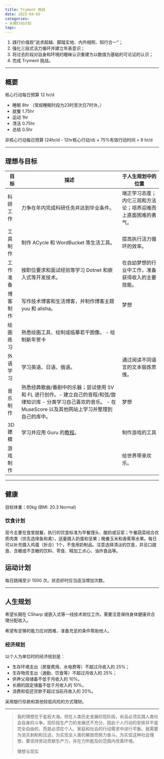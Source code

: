 ```yaml
---
title: Tryment 挑战
date: 2023-04-03
categories:
- 长期行动计划
tags:
---
```


1. 践行价值观“追求超越、脚踏实地、内外相照、知行合一”；
2. 强化三段式活力循环并建立年表意识；
3. 将过去阶段对自身和环境的暧昧认识重建为以数值为基础的可论证的认识；
4. 完成 Tryment 挑战。

---

## 概要

核心行动每日预算 12 hr/d

- 睡眠 8hr （常规睡眠时段为23时至次日7时许。）
- 就餐 1.75hr
- 运动 1hr
- 清洁 0.75hr
- 总结 0.5hr

非核心行动每日预算 (24hr/d - 12hr核心行动/d) × 75%有效行动时间 = 9 hr/d

---

## 理想与目标

| 目标 | 描述 | 于人生规划中的位置 |
| --- | --- | --- |
| 科研工作 | 力争在年内完成科研任务并达到毕业条件。 | 端正学习态度；内化三观和方法论；培养迎难而上直面困难的勇气。 |
| 工具制作 | 制作 ACycle 和 WordBucket 等生活工具。 | 提高执行活力循环的效率。 |
| 工作准备 | 按职位要求和面试经验等学习 Dotnet 和嵌入式等开发技术。 | 在自幼梦想的行业中工作，准备获得收入的主要技能。 |
| 博客制作 | 写作技术博客和生活博客，并制作博客主题 yuu 和 alisha。 | 梦想 |
| 绘画练习 | 熟悉绘画工具、绘制或临摹若干图像。 - 绘制新年贺卡 | |
| 外语学习 | 学习英语、日语、俄语。 | 通过阅读不同语言的文本锻炼思维。 |
| 音乐制作 | 熟悉经典歌曲/番剧中的乐器；尝试使用 SV 和 FL 进行创作。- 建立自己的音程/和弦/旋律知识库 - 分类学习自己喜欢的音乐。 - 在 MuseScore 以及其他网站上学习并整理到自己的库中。 | 梦想  |
| 3D 建模 | 学习并应用 Guru 的[教程](https://www.bilibili.com/video/BV1az4y1X7Tr)。 | 制作游戏的工具 |
| 游戏制作 | | 给世界带来欢乐。 |

---

## 健康

目标体重：60kg (BMI: 20.3 Normal)

### 饮食计划

现今主要在食堂就餐，执行的饮食标准为早餐馒头、酸奶或豆浆；午餐蔬菜结合优质肉类（优先选择鱼和禽），适量摄入奶蛋和坚果；晚餐玉米和香蕉等水果。每日可以补充摄入鸡蛋（折合）1个，不食用奶制品。注意选择清淡的饮食，并忌口甜食、含糖或不含糖的饮料、零食、精加工点心、油炸食品等。

## 运动计划

每日跳绳至少 1000 次。状态好时应当适当增加次数。

---

## 人生规划

希望长期在 CSharp 或嵌入式等一线技术岗位工作。需要注意保持身体健康并合理分配收入。

希望有足够的能力应对困难，准备充足的条件帮助他人。

### 经济规划

以个人为单位时的经济规划是：

- 生存环境支出（房屋费用、水电费等）不超过月收入的 25%；
- 生存物资支出（通勤、饮食等）不超过月收入的 25%；
- 供养父母储备不低于月收入的 10%。
- 长期的固定储蓄不低于月收入的 10%。
- 消费和偿还贷款不超过当前月收入的 20%。

采用银行存款和其他较低风险的方式理财。

---

> 我的理想在于星辰大海。但在人类历史发展的现阶段，尚且必须实践人类社会自身的斗争。现阶段生产力的发展还不充分，因此个人行动的安排并不是完全自由的，而是必须在个人、家庭和社会的行动需求中进行平衡。我需要为消灭剥削和压迫，为实现全人类的解放而努力奋斗。为实现这种社会理想，要坚持劳动贡献生产力，并在力所能及的范围内改善环境。
>
> 理想与现实

